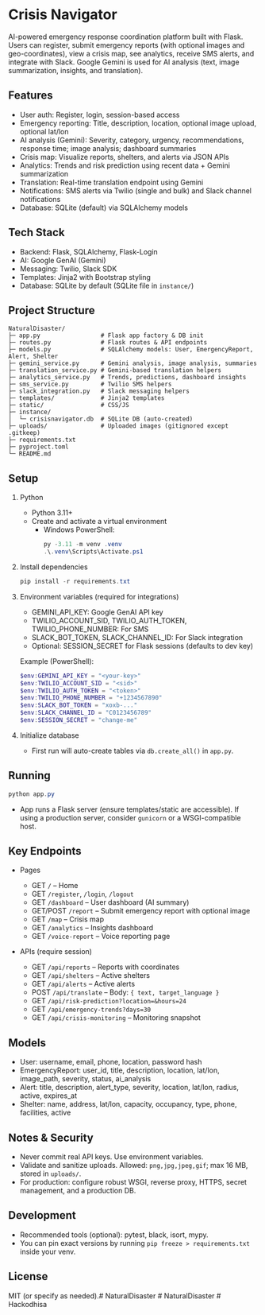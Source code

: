 # Crisis Navigator

AI-powered emergency response coordination platform built with Flask. Users can register, submit emergency reports (with optional images and geo-coordinates), view a crisis map, see analytics, receive SMS alerts, and integrate with Slack. Google Gemini is used for AI analysis (text, image summarization, insights, and translation).

## Features
- User auth: Register, login, session-based access
- Emergency reporting: Title, description, location, optional image upload, optional lat/lon
- AI analysis (Gemini): Severity, category, urgency, recommendations, response time; image analysis; dashboard summaries
- Crisis map: Visualize reports, shelters, and alerts via JSON APIs
- Analytics: Trends and risk prediction using recent data + Gemini summarization
- Translation: Real-time translation endpoint using Gemini
- Notifications: SMS alerts via Twilio (single and bulk) and Slack channel notifications
- Database: SQLite (default) via SQLAlchemy models

## Tech Stack
- Backend: Flask, SQLAlchemy, Flask-Login
- AI: Google GenAI (Gemini)
- Messaging: Twilio, Slack SDK
- Templates: Jinja2 with Bootstrap styling
- Database: SQLite by default (SQLite file in `instance/`)

## Project Structure
```
NaturalDisaster/
├─ app.py                 # Flask app factory & DB init
├─ routes.py              # Flask routes & API endpoints
├─ models.py              # SQLAlchemy models: User, EmergencyReport, Alert, Shelter
├─ gemini_service.py      # Gemini analysis, image analysis, summaries
├─ translation_service.py # Gemini-based translation helpers
├─ analytics_service.py   # Trends, predictions, dashboard insights
├─ sms_service.py         # Twilio SMS helpers
├─ slack_integration.py   # Slack messaging helpers
├─ templates/             # Jinja2 templates
├─ static/                # CSS/JS
├─ instance/
│  └─ crisisnavigator.db  # SQLite DB (auto-created)
├─ uploads/               # Uploaded images (gitignored except .gitkeep)
├─ requirements.txt
├─ pyproject.toml
└─ README.md
```

## Setup
1. Python
   - Python 3.11+
   - Create and activate a virtual environment
     - Windows PowerShell:
       ```powershell
       py -3.11 -m venv .venv
       .\.venv\Scripts\Activate.ps1
       ```
2. Install dependencies
   ```powershell
   pip install -r requirements.txt
   ```
3. Environment variables (required for integrations)
   - GEMINI_API_KEY: Google GenAI API key
   - TWILIO_ACCOUNT_SID, TWILIO_AUTH_TOKEN, TWILIO_PHONE_NUMBER: For SMS
   - SLACK_BOT_TOKEN, SLACK_CHANNEL_ID: For Slack integration
   - Optional: SESSION_SECRET for Flask sessions (defaults to dev key)

   Example (PowerShell):
   ```powershell
   $env:GEMINI_API_KEY = "<your-key>"
   $env:TWILIO_ACCOUNT_SID = "<sid>"
   $env:TWILIO_AUTH_TOKEN = "<token>"
   $env:TWILIO_PHONE_NUMBER = "+1234567890"
   $env:SLACK_BOT_TOKEN = "xoxb-..."
   $env:SLACK_CHANNEL_ID = "C0123456789"
   $env:SESSION_SECRET = "change-me"
   ```

4. Initialize database
   - First run will auto-create tables via `db.create_all()` in `app.py`.

## Running
```powershell
python app.py
```
- App runs a Flask server (ensure templates/static are accessible). If using a production server, consider `gunicorn` or a WSGI-compatible host.

## Key Endpoints
- Pages
  - GET `/` – Home
  - GET `/register`, `/login`, `/logout`
  - GET `/dashboard` – User dashboard (AI summary)
  - GET/POST `/report` – Submit emergency report with optional image
  - GET `/map` – Crisis map
  - GET `/analytics` – Insights dashboard
  - GET `/voice-report` – Voice reporting page

- APIs (require session)
  - GET `/api/reports` – Reports with coordinates
  - GET `/api/shelters` – Active shelters
  - GET `/api/alerts` – Active alerts
  - POST `/api/translate` – Body: `{ text, target_language }`
  - GET `/api/risk-prediction?location=&hours=24`
  - GET `/api/emergency-trends?days=30`
  - GET `/api/crisis-monitoring` – Monitoring snapshot

## Models
- User: username, email, phone, location, password hash
- EmergencyReport: user_id, title, description, location, lat/lon, image_path, severity, status, ai_analysis
- Alert: title, description, alert_type, severity, location, lat/lon, radius, active, expires_at
- Shelter: name, address, lat/lon, capacity, occupancy, type, phone, facilities, active

## Notes & Security
- Never commit real API keys. Use environment variables.
- Validate and sanitize uploads. Allowed: `png,jpg,jpeg,gif`; max 16 MB, stored in `uploads/`.
- For production: configure robust WSGI, reverse proxy, HTTPS, secret management, and a production DB.

## Development
- Recommended tools (optional): pytest, black, isort, mypy.
- You can pin exact versions by running `pip freeze > requirements.txt` inside your venv.

## License
MIT (or specify as needed).#   N a t u r a l D i s a s t e r  
 #   N a t u r a l D i s a s t e r  
 #   H a c k o d h i s a  
 